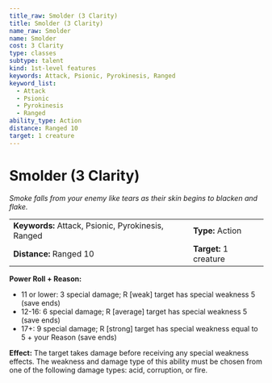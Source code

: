 ```yaml
---
title_raw: Smolder (3 Clarity)
title: Smolder (3 Clarity)
name_raw: Smolder
name: Smolder
cost: 3 Clarity
type: classes
subtype: talent
kind: 1st-level features
keywords: Attack, Psionic, Pyrokinesis, Ranged
keyword_list:
  - Attack
  - Psionic
  - Pyrokinesis
  - Ranged
ability_type: Action
distance: Ranged 10
target: 1 creature
---
```


# Smolder (3 Clarity)

*Smoke falls from your enemy like tears as their skin begins to blacken and flake.*

|                                                    |                        |
| :------------------------------------------------- | :--------------------- |
| **Keywords:** Attack, Psionic, Pyrokinesis, Ranged | **Type:** Action       |
| **Distance:** Ranged 10                            | **Target:** 1 creature |

**Power Roll + Reason:**

- 11 or lower: 3 special damage; R \[weak\] target has special weakness 5 (save ends)
- 12-16: 6 special damage; R \[average\] target has special weakness 5 (save ends)
- 17+: 9 special damage; R \[strong\] target has special weakness equal to 5 + your Reason (save ends)

**Effect:** The target takes damage before receiving any special weakness effects. The weakness and damage type of this ability must be chosen from one of the following damage types: acid, corruption, or fire.
